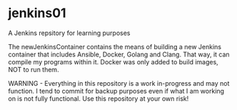 # jenkins01
A Jenkins repsitory for learning purposes

The newJenkinsContainer contains the means of building a new Jenkins container that includes Ansible, Docker, Golang and Clang. That way, it can compile my programs within it. Docker was only added to build images, NOT to run them. 

WARNING - Everything in this repository is a work in-progress and may not function. I tend to commit for backup purposes even if what I am working on is not fully functional. Use this repository at your own risk!

